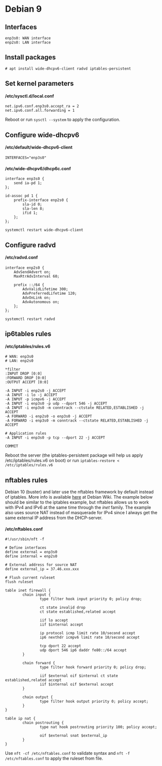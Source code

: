 # Debian 9

## Interfaces
```
enp3s0: WAN interface
enp2s0: LAN interface
```

## Install packages
`# apt install wide-dhcpv6-client radvd iptables-persistent`

## Set kernel parameters

#### /etc/sysctl.d/local.conf

```
net.ipv6.conf.enp3s0.accept_ra = 2
net.ipv6.conf.all.forwarding = 1
```

Reboot or run `sysctl --system` to apply the configuration.


## Configure wide-dhcpv6

#### /etc/default/wide-dhcpv6-client

```
INTERFACES="enp3s0"
```

#### /etc/wide-dhcpv6/dhcp6c.conf

```
interface enp3s0 {
    send ia-pd 1;
};

id-assoc pd 1 {
    prefix-interface enp2s0 {
        sla-id 0;
        sla-len 8;
        ifid 1;
    };
};
```

`systemctl restart wide-dhcpv6-client`


## Configure radvd

#### /etc/radvd.conf

```
interface enp2s0 {
    AdvSendAdvert on;
    MaxRtrAdvInterval 60;

    prefix ::/64 {
        AdvValidLifetime 300;
        AdvPreferredLifetime 120;
        AdvOnLink on;
        AdvAutonomous on;
    };
};
```

`systemctl restart radvd`


## ip6tables rules

#### /etc/iptables/rules.v6

```
# WAN: enp3s0
# LAN: enp2s0

*filter
:INPUT DROP [0:0]
:FORWARD DROP [0:0]
:OUTPUT ACCEPT [0:0]

-A INPUT -i enp2s0 -j ACCEPT
-A INPUT -i lo -j ACCEPT
-A INPUT -p icmpv6 -j ACCEPT
-A INPUT -i enp3s0 -p udp --dport 546 -j ACCEPT
-A INPUT -i enp3s0 -m conntrack --ctstate RELATED,ESTABLISHED -j ACCEPT
-A FORWARD -i enp2s0 -o enp3s0 -j ACCEPT
-A FORWARD -i enp3s0 -m conntrack --ctstate RELATED,ESTABLISHED -j ACCEPT

# Application rules
-A INPUT -i enp3s0 -p tcp --dport 22 -j ACCEPT

COMMIT
```

Reboot the server (the iptables-persistent package will help us apply /etc/iptables/rules.v6 on boot) or run `iptables-restore < /etc/iptables/rules.v6`


## nftables rules

Debian 10 (buster) and later use the nftables framework by default instead of iptables. More info is available [here](https://wiki.debian.org/nftables) at Debian Wiki. The example below should be similar to the iptables example, but nftables allows us to work with IPv4 and IPv6 at the same time through the *inet* family. The example also uses source NAT instead of masquerade for IPv4 since I always get the same external IP address from the DHCP-server.

#### /etc/nftables.conf

```
#!/usr/sbin/nft -f

# Define interfaces
define external = enp3s0
define internal = enp2s0

# External address for source NAT
define external_ip = 37.46.xxx.xxx

# Flush current ruleset
flush ruleset

table inet firewall {
        chain input {
                type filter hook input priority 0; policy drop;

                ct state invalid drop
                ct state established,related accept

                iif lo accept
                iif $internal accept

                ip protocol icmp limit rate 10/second accept
                ip6 nexthdr icmpv6 limit rate 10/second accept

                tcp dport 22 accept
                udp dport 546 ip6 daddr fe80::/64 accept
        }

        chain forward {
                type filter hook forward priority 0; policy drop;

                iif $external oif $internal ct state established,related accept
                iif $internal oif $external accept
        }

        chain output {
                type filter hook output priority 0; policy accept;
        }
}

table ip nat {
        chain postrouting {
                type nat hook postrouting priority 100; policy accept;

                oif $external snat $external_ip
        }
}
```

Use `nft -cf /etc/nftables.conf` to validate syntax and `nft -f /etc/nftables.conf` to apply the ruleset from file.
